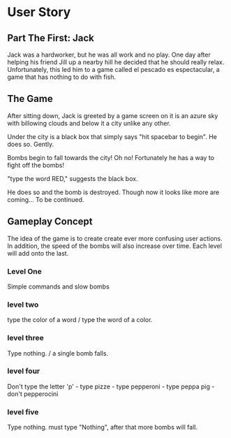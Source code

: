 # User Story

## Part The First: Jack

Jack was a hardworker, but he was all work and no play.  One day after helping his friend Jill up a nearby hill he decided that he should really relax.  Unfortunately, this led him to a game called el pescado es espectacular, a game that has nothing to do with fish.

## The Game
After sitting down, Jack is greeted by a game screen on it is an azure sky with billowing clouds and below it a city unlike any other.

Under the city is a black box that simply says "hit spacebar to begin".  He does so. Gently.

Bombs begin to fall towards the city! Oh no!  Fortunately he has a way to fight off the bombs!

"type the word RED," suggests the black box.

He does so and the bomb is destroyed.  Though now it looks like more are coming...  To be continued.


## Gameplay Concept

The idea of the game is to create create ever more confusing user actions.  In addition, the speed of the bombs will also increase over time.  Each level will add onto the last.

### Level One

Simple commands and slow bombs

### level two

type the color of a word / type the word of a color.  

### level three

Type nothing. / a single bomb falls.

### level four
Don't type the letter 'p'
    - type pizze
    - type pepperoni
    - type peppa pig 
    - don't pepperocini

### level five
Type nothing.  must type "Nothing", after that more bombs will fall.